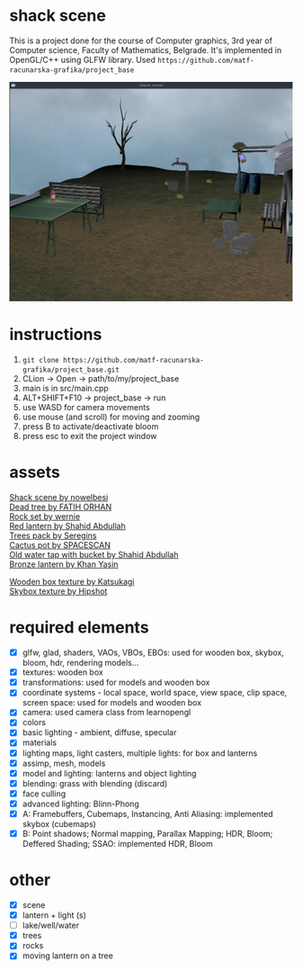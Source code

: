 # shack scene
This is a project done for the course of Computer graphics, 3rd year of Computer science, Faculty of Mathematics, Belgrade. It's implemented in OpenGL/C++ using GLFW library. Used `https://github.com/matf-racunarska-grafika/project_base`

![](./preview.gif)

# instructions
1. `git clone https://github.com/matf-racunarska-grafika/project_base.git`
2. CLion -> Open -> path/to/my/project_base
3. main is in src/main.cpp
4. ALT+SHIFT+F10 -> project_base -> run
5. use WASD for camera movements
6. use mouse (and scroll) for moving and zooming
7. press B to activate/deactivate bloom
8. press esc to exit the project window

# assets
[Shack scene by nowelbesi](https://www.turbosquid.com/3d-models/3d-model-shack-scene/1060364)  
[Dead tree by FATIH ORHAN](https://www.turbosquid.com/3d-models/dead-tree-model-1868329)  
[Rock set by wernie](https://www.cgtrader.com/free-3d-models/exterior/landscape/rock-set-05-base)  
[Red lantern by Shahid Abdullah](https://www.cgtrader.com/free-3d-models/interior/other/old-lantern-pbr)  
[Trees pack by Seregins](https://www.turbosquid.com/3d-models/3d-model-trees-pack/1091559)  
[Cactus pot by SPACESCAN](https://www.turbosquid.com/3d-models/3d-cactus-concrete-pot-1488079)  
[Old water tap with bucket by Shahid Abdullah](https://www.cgtrader.com/free-3d-models/household/other/old-water-tap-pbr)  
[Bronze lantern by Khan Yasin](https://www.cgtrader.com/free-3d-models/furniture/lamp/old-lantern-cbf79294-7ccd-424d-b35f-006dbfcebc52) 

[Wooden box texture by Katsukagi](https://3dtextures.me/2021/10/18/wood-shingles-001/)  
[Skybox texture by Hipshot](https://www.jose-emilio.com/scenejs/plugins/node/skybox/textures/miramarClouds.jpg)

# required elements
- [x] glfw, glad, shaders, VAOs, VBOs, EBOs: used for wooden box, skybox, bloom, hdr, rendering models...
- [x] textures: wooden box
- [x] transformations: used for models and wooden box
- [x] coordinate systems - local space, world space, view space, clip space, screen space: used for models and wooden box
- [x] camera: used camera class from learnopengl
- [x] colors
- [x] basic lighting - ambient, diffuse, specular
- [x] materials
- [x] lighting maps, light casters, multiple lights: for box and lanterns
- [x] assimp, mesh, models
- [x] model and lighting: lanterns and object lighting
- [x] blending: grass with blending (discard)
- [x] face culling
- [x] advanced lighting: Blinn-Phong
- [x] A: Framebuffers, Cubemaps, Instancing, Anti Aliasing: implemented skybox (cubemaps)
- [x] B: Point shadows; Normal mapping, Parallax Mapping; HDR, Bloom; Deffered Shading; SSAO: implemented HDR, Bloom

# other
- [x] scene
- [x] lantern + light (s)
- [ ] lake/well/water
- [x] trees
- [x] rocks
- [x] moving lantern on a tree
